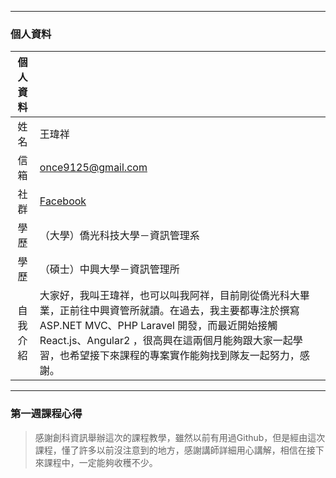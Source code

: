 ***
### 個人資料

|個人資料||
|:---:|---|
|姓名|王瑋祥|
|信箱|once9125@gmail.com|
|社群|[Facebook](https://www.facebook.com/wei.wang.1690)|
|學歷|（大學）僑光科技大學－資訊管理系|
|學歷|（碩士）中興大學－資訊管理所|
|自我介紹|大家好，我叫王瑋祥，也可以叫我阿祥，目前剛從僑光科大畢業，正前往中興資管所就讀。在過去，我主要都專注於撰寫 ASP.NET MVC、PHP Laravel 開發，而最近開始接觸 React.js、Angular2 ，很高興在這兩個月能夠跟大家一起學習，也希望接下來課程的專案實作能夠找到隊友一起努力，感謝。|

***

### 第一週課程心得

>感謝創科資訊舉辦這次的課程教學，雖然以前有用過Github，但是經由這次課程，懂了許多以前沒注意到的地方，感謝講師詳細用心講解，相信在接下來課程中，一定能夠收穫不少。
